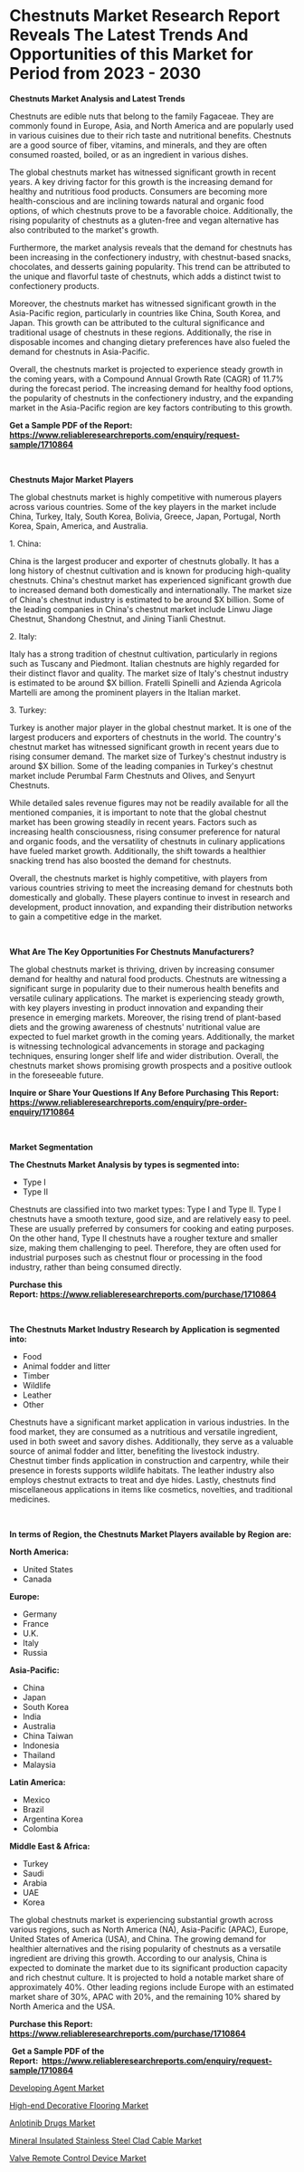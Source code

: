 <p><h1>Chestnuts Market Research Report Reveals The Latest Trends And Opportunities of this Market for Period from 2023 - 2030</h1></p><p><strong>Chestnuts Market Analysis and Latest Trends</strong></p>
<p><p>Chestnuts are edible nuts that belong to the family Fagaceae. They are commonly found in Europe, Asia, and North America and are popularly used in various cuisines due to their rich taste and nutritional benefits. Chestnuts are a good source of fiber, vitamins, and minerals, and they are often consumed roasted, boiled, or as an ingredient in various dishes.</p><p>The global chestnuts market has witnessed significant growth in recent years. A key driving factor for this growth is the increasing demand for healthy and nutritious food products. Consumers are becoming more health-conscious and are inclining towards natural and organic food options, of which chestnuts prove to be a favorable choice. Additionally, the rising popularity of chestnuts as a gluten-free and vegan alternative has also contributed to the market's growth.</p><p>Furthermore, the market analysis reveals that the demand for chestnuts has been increasing in the confectionery industry, with chestnut-based snacks, chocolates, and desserts gaining popularity. This trend can be attributed to the unique and flavorful taste of chestnuts, which adds a distinct twist to confectionery products.</p><p>Moreover, the chestnuts market has witnessed significant growth in the Asia-Pacific region, particularly in countries like China, South Korea, and Japan. This growth can be attributed to the cultural significance and traditional usage of chestnuts in these regions. Additionally, the rise in disposable incomes and changing dietary preferences have also fueled the demand for chestnuts in Asia-Pacific.</p><p>Overall, the chestnuts market is projected to experience steady growth in the coming years, with a Compound Annual Growth Rate (CAGR) of 11.7% during the forecast period. The increasing demand for healthy food options, the popularity of chestnuts in the confectionery industry, and the expanding market in the Asia-Pacific region are key factors contributing to this growth.</p></p>
<p><strong>Get a Sample PDF of the Report:&nbsp; <a href="https://www.reliableresearchreports.com/enquiry/request-sample/1710864">https://www.reliableresearchreports.com/enquiry/request-sample/1710864</a></strong></p>
<p>&nbsp;</p>
<p><strong>Chestnuts Major Market Players</strong></p>
<p><p>The global chestnuts market is highly competitive with numerous players across various countries. Some of the key players in the market include China, Turkey, Italy, South Korea, Bolivia, Greece, Japan, Portugal, North Korea, Spain, America, and Australia.</p><p>1. China:</p><p>China is the largest producer and exporter of chestnuts globally. It has a long history of chestnut cultivation and is known for producing high-quality chestnuts. China's chestnut market has experienced significant growth due to increased demand both domestically and internationally. The market size of China's chestnut industry is estimated to be around $X billion. Some of the leading companies in China's chestnut market include Linwu Jiage Chestnut, Shandong Chestnut, and Jining Tianli Chestnut.</p><p>2. Italy:</p><p>Italy has a strong tradition of chestnut cultivation, particularly in regions such as Tuscany and Piedmont. Italian chestnuts are highly regarded for their distinct flavor and quality. The market size of Italy's chestnut industry is estimated to be around $X billion. Fratelli Spinelli and Azienda Agricola Martelli are among the prominent players in the Italian market.</p><p>3. Turkey:</p><p>Turkey is another major player in the global chestnut market. It is one of the largest producers and exporters of chestnuts in the world. The country's chestnut market has witnessed significant growth in recent years due to rising consumer demand. The market size of Turkey's chestnut industry is around $X billion. Some of the leading companies in Turkey's chestnut market include Perumbal Farm Chestnuts and Olives, and Senyurt Chestnuts.</p><p>While detailed sales revenue figures may not be readily available for all the mentioned companies, it is important to note that the global chestnut market has been growing steadily in recent years. Factors such as increasing health consciousness, rising consumer preference for natural and organic foods, and the versatility of chestnuts in culinary applications have fueled market growth. Additionally, the shift towards a healthier snacking trend has also boosted the demand for chestnuts.</p><p>Overall, the chestnuts market is highly competitive, with players from various countries striving to meet the increasing demand for chestnuts both domestically and globally. These players continue to invest in research and development, product innovation, and expanding their distribution networks to gain a competitive edge in the market.</p></p>
<p>&nbsp;</p>
<p><strong>What Are The Key Opportunities For Chestnuts Manufacturers?</strong></p>
<p><p>The global chestnuts market is thriving, driven by increasing consumer demand for healthy and natural food products. Chestnuts are witnessing a significant surge in popularity due to their numerous health benefits and versatile culinary applications. The market is experiencing steady growth, with key players investing in product innovation and expanding their presence in emerging markets. Moreover, the rising trend of plant-based diets and the growing awareness of chestnuts' nutritional value are expected to fuel market growth in the coming years. Additionally, the market is witnessing technological advancements in storage and packaging techniques, ensuring longer shelf life and wider distribution. Overall, the chestnuts market shows promising growth prospects and a positive outlook in the foreseeable future.</p></p>
<p><strong>Inquire or Share Your Questions If Any Before Purchasing This Report: <a href="https://www.reliableresearchreports.com/enquiry/pre-order-enquiry/1710864">https://www.reliableresearchreports.com/enquiry/pre-order-enquiry/1710864</a></strong></p>
<p>&nbsp;</p>
<p><strong>Market Segmentation</strong></p>
<p><strong>The Chestnuts Market Analysis by types is segmented into:</strong></p>
<p><ul><li>Type I</li><li>Type II</li></ul></p>
<p><p>Chestnuts are classified into two market types: Type I and Type II. Type I chestnuts have a smooth texture, good size, and are relatively easy to peel. These are usually preferred by consumers for cooking and eating purposes. On the other hand, Type II chestnuts have a rougher texture and smaller size, making them challenging to peel. Therefore, they are often used for industrial purposes such as chestnut flour or processing in the food industry, rather than being consumed directly.</p></p>
<p><strong>Purchase this Report:&nbsp;<a href="https://www.reliableresearchreports.com/purchase/1710864">https://www.reliableresearchreports.com/purchase/1710864</a></strong></p>
<p>&nbsp;</p>
<p><strong>The Chestnuts Market Industry Research by Application is segmented into:</strong></p>
<p><ul><li>Food</li><li>Animal fodder and litter</li><li>Timber</li><li>Wildlife</li><li>Leather</li><li>Other</li></ul></p>
<p><p>Chestnuts have a significant market application in various industries. In the food market, they are consumed as a nutritious and versatile ingredient, used in both sweet and savory dishes. Additionally, they serve as a valuable source of animal fodder and litter, benefiting the livestock industry. Chestnut timber finds application in construction and carpentry, while their presence in forests supports wildlife habitats. The leather industry also employs chestnut extracts to treat and dye hides. Lastly, chestnuts find miscellaneous applications in items like cosmetics, novelties, and traditional medicines.</p></p>
<p>&nbsp;</p>
<p><strong>In terms of Region, the Chestnuts Market Players available by Region are:</strong></p>
<p>
    <p> <strong> North America: </strong>
        <ul>
            <li>United States</li>
            <li>Canada</li>
        </ul>
        </p> 
    <p> <strong> Europe: </strong>
        <ul>
            <li>Germany</li>
            <li>France</li>
            <li>U.K.</li>
            <li>Italy</li>
            <li>Russia</li>
        </ul>
        </p> 
    <p> <strong> Asia-Pacific: </strong>
        <ul>
            <li>China</li>
            <li>Japan</li>
            <li>South Korea</li>
            <li>India</li>
            <li>Australia</li>
            <li>China Taiwan</li>
            <li>Indonesia</li>
            <li>Thailand</li>
            <li>Malaysia</li>
        </ul>
        </p> 
    <p> <strong> Latin America: </strong>
        <ul>
            <li>Mexico</li>
            <li>Brazil</li>
            <li>Argentina Korea</li>
            <li>Colombia</li>
        </ul>
        </p> 
    <p> <strong> Middle East & Africa: </strong>
        <ul>
            <li>Turkey</li>
            <li>Saudi</li>
            <li>Arabia</li>
            <li>UAE</li>
            <li>Korea</li>
        </ul>
    </p>
    </p>
<p><p>The global chestnuts market is experiencing substantial growth across various regions, such as North America (NA), Asia-Pacific (APAC), Europe, United States of America (USA), and China. The growing demand for healthier alternatives and the rising popularity of chestnuts as a versatile ingredient are driving this growth. According to our analysis, China is expected to dominate the market due to its significant production capacity and rich chestnut culture. It is projected to hold a notable market share of approximately 40%. Other leading regions include Europe with an estimated market share of 30%, APAC with 20%, and the remaining 10% shared by North America and the USA.</p></p>
<p><strong>Purchase this Report: <a href="https://www.reliableresearchreports.com/purchase/1710864">https://www.reliableresearchreports.com/purchase/1710864</a></strong></p>
<p>&nbsp;<strong>Get a Sample PDF of the Report:&nbsp;&nbsp;<a href="https://www.reliableresearchreports.com/enquiry/request-sample/1710864">https://www.reliableresearchreports.com/enquiry/request-sample/1710864</a></strong></p>
<p><strong></strong></p>
<p><p><a href="https://www.linkedin.com/pulse/developing-agent-market-size-2023-2030-global-industrial-bgn9c/">Developing Agent Market</a></p><p><a href="https://github.com/smritireportprime/Market-Research-Report-List-1/blob/main/high-end-decorative-flooring-market.md">High-end Decorative Flooring Market</a></p><p><a href="https://github.com/kartikreportprime/Market-Research-Report-List-1/blob/main/anlotinib-drugs-market.md">Anlotinib Drugs Market</a></p><p><a href="https://medium.com/@raygrimes1999/mineral-insulated-stainless-steel-clad-cable-market-research-report-its-history-and-forecast-2023-1af6338a0105">Mineral Insulated Stainless Steel Clad Cable Market</a></p><p><a href="https://medium.com/@mayrussel1912/valve-remote-control-device-market-comprehensive-assessment-by-type-application-and-geography-06e3e0429053">Valve Remote Control Device Market</a></p></p>